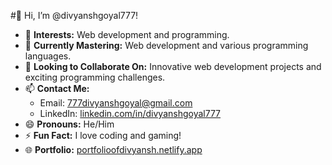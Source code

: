 #👋 Hi, I’m @divyanshgoyal777!

- 👀 **Interests:** Web development and programming.
- 🌱 **Currently Mastering:** Web development and various programming languages.
- 💞️ **Looking to Collaborate On:** Innovative web development projects and exciting programming challenges.
- 📫 **Contact Me:** 
  - Email: [777divyanshgoyal@gmail.com](mailto:777divyanshgoyal@gmail.com)
  - LinkedIn: [linkedin.com/in/divyanshgoyal777](https://www.linkedin.com/in/divyanshgoyal777)
- 😄 **Pronouns:** He/Him
- ⚡ **Fun Fact:** I love coding and gaming!
- 🌐 **Portfolio:** [portfolioofdivyansh.netlify.app](https://portfolioofdivyansh.netlify.app/)

<!---
divyanshgoyal777/divyanshgoyal777 is a ✨ special ✨ repository because its `README.md` (this file) appears on your GitHub profile.
You can click the Preview link to take a look at your changes.
--->
